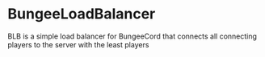 # BungeeLoadBalancer
BLB is a simple load balancer for BungeeCord
that connects all connecting players to the
server with the least players
